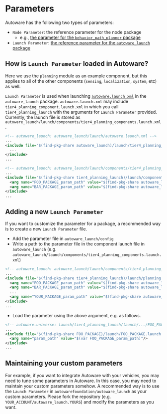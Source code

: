 # Parameters

Autoware has the following two types of parameters:

- `Node Parameter`: the reference parameter for the node package
  - e.g., [the parameter for the `behavior_path_planner` package](https://github.com/autowarefoundation/autoware.universe/tree/main/planning/behavior_path_planner/config)
- `Launch Parameter`: [the reference parameter for the `autoware_launch` package](https://github.com/autowarefoundation/autoware_launch/tree/main/autoware_launch/config)

## How is `Launch Parameter` loaded in Autoware?

Here we use the `planning` module as an example component, but this applies to all of the other components (`sensing`, `localization`, `system`, etc) as well.

`Launch Parameter` is used when launching [`autoware.launch.xml`](https://github.com/autowarefoundation/autoware_launch/blob/main/autoware_launch/launch/autoware.launch.xml) in the `autoware_launch` package.
`autoware.launch.xml` may include `tier4_planning_component.launch.xml` in which you call `tier4_planning_launch` with the arguments for `Launch Parameter` provided. Currently, the launch file is stored as `autoware_launch/launch/components/tier4_planning_components.launch.xml`.

```xml
<!-- autoware_launch: autoware_launch/launch/autoware.launch.xml -->
...
<include file="$(find-pkg-share autoware_launch)/launch/tier4_planning_component.launch.xml">
  ...
</include>
...
```

```xml
<!-- autoware_launch: autoware_launch/launch/components/tier4_planning_components.launch.xml -->
...
<include file="$(find-pkg-share tier4_planning_launch)/launch/components/planning.launch.xml">
  <arg name="FOO_PACKAGE_param_path" value="$(find-pkg-share autoware_launch)/config/planning/FOO_PACKAGE.param.yaml"/>
  <arg name="BAR_PACKAGE_param_path" value="$(find-pkg-share autoware_launch)/config/planning/BAR_PACKAGE.param.yaml"/>
</include>
...
```

## Adding a new `Launch Parameter`

If you want to customize the parameter for a package, a recommended way is to create a new `Launch Parameter` file.

- Add the parameter file in `autoware_launch/config`
- Write a path to the parameter file in the component launch file in `autoware_launch` (e.g. `autoware_launch/launch/components/tier4_planning_components.launch.xml`)

```xml
<!-- autoware_launch: autoware_launch/launch/components/tier4_planning_components.launch.xml -->
...
<include file="$(find-pkg-share tier4_planning_launch)/launch/planning.launch.xml">
  <arg name="FOO_PACKAGE_param_path" value="$(find-pkg-share autoware_launch)/config/planning/FOO_PACKAGE.param.yaml"/>
  <arg name="BAR_PACKAGE_param_path" value="$(find-pkg-share autoware_launch)/config/planning/BAR_PACKAGE.param.yaml"/>
  ...
  <arg name="YOUR_PACKAGE_param_path" value="$(find-pkg-share autoware_launch)/config/planning/YOUR_PACKAGE.param.yaml"/>
</include>
...
```

- Load the parameter using the above argument, e.g. as follows.

```xml
<!-- autoware.universe: launch/tier4_planning_launch/launch/.../FOO_PACKAGE.launch.xml -->
...
<include file="$(find-pkg-share FOO_PACKAGE)/launch/FOO_PACKAGE.launch.xml">
  <arg name="param_path" value="$(var FOO_PACKAGE_param_path)"/>
</include>
...
```

## Maintaining your custom parameters

For example, if you want to integrate Autoware with your vehicles, you may need to tune some parameters in Autoware. In this case, you may need to maintain your custom parameters somehow. A recommended way is to use the `Launch Parameter` in `autowarefoundation/autoware_launch` as your custom parameters. Please fork the repository (e.g. `YOUR_ACCOUNT/autoware_launch.YOURS`) and modify the parameters as you want.
